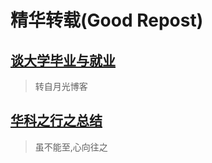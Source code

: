 #  精华转载(Good Repost)

## [谈大学毕业与就业](guojiabao.md)
>转自月光博客

## [华科之行之总结](huaketuandui.md)
>虽不能至,心向往之



